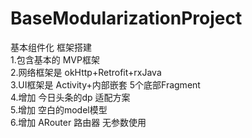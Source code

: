 # BaseModularizationProject

基本组件化 框架搭建   
1.包含基本的  MVP框架   
2.网络框架是 okHttp+Retrofit+rxJava   
3.UI框架是  Activity+内部嵌套 5个底部Fragment   
4.增加 今日头条的dp 适配方案   
5.增加 空白的model模型    
6.增加 ARouter 路由器 无参数使用